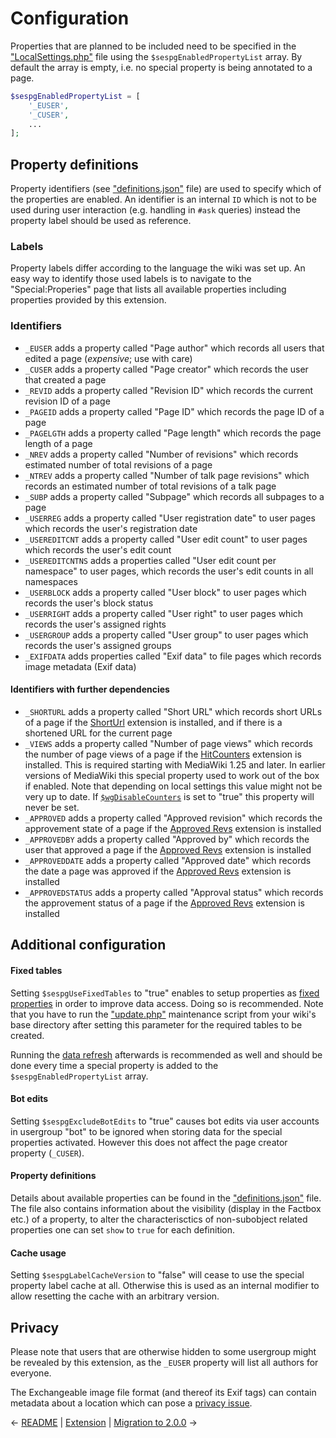 
# Configuration

Properties that are planned to be included need to be specified in the ["LocalSettings.php"][mw-localsettings] file using the `$sespgEnabledPropertyList` array. By default the array is empty, i.e. no special property is being annotated to a page.

```php
$sespgEnabledPropertyList = [
	'_EUSER',
	'_CUSER',
	...
];
```
## Property definitions

Property identifiers (see ["definitions.json"](/data/definitions.json) file) are used to specify which of the properties are enabled. An identifier is an internal `ID` which is not to be used during user interaction (e.g. handling in `#ask` queries) instead the property label should be used as reference.

### Labels

Property labels differ according to the language the wiki was set up. An easy way to identify those used labels is to navigate to the "Special:Properies" page that lists all available properties including properties provided by this extension.

### Identifiers

- `_EUSER` adds a property called "Page author" which records all users that edited a page (*expensive*; use with care)
- `_CUSER` adds a property called "Page creator" which records the user that created a page
- `_REVID` adds a property called "Revision ID" which records the current revision ID of a page
- `_PAGEID` adds a property called "Page ID" which records the page ID of a page
- `_PAGELGTH` adds a property called "Page length" which records the page length of a page
- `_NREV` adds a property called "Number of revisions" which records estimated number of total revisions of a page
- `_NTREV` adds a property called "Number of talk page revisions" which records an estimated number of total revisions of a talk page
- `_SUBP` adds a property called "Subpage" which records all subpages to a page
- `_USERREG` adds a property called "User registration date" to user pages which records the user's registration date
- `_USEREDITCNT` adds a property called "User edit count" to user pages which records the user's edit count
- `_USEREDITCNTNS` adds a properties called "User edit count per namespace" to user pages, which records the user's edit counts in all namespaces 
- `_USERBLOCK` adds a property called "User block" to user pages which records the user's block status
- `_USERRIGHT` adds a property called "User right" to user pages which records the user's assigned rights
- `_USERGROUP` adds a property called "User group" to user pages which records the user's assigned groups
- `_EXIFDATA` adds properties called "Exif data" to file pages which records image metadata (Exif data)

#### Identifiers with further dependencies

- `_SHORTURL` adds a property called "Short URL" which records short URLs of a page if the [ShortUrl][ShortUrl] extension is installed, and if there is a shortened URL for the current page
- `_VIEWS` adds a property called "Number of page views" which records the number of page views of a page if the [HitCounters][HitCounters] extension is installed. This is required starting with MediaWiki 1.25 and later. In earlier versions of MediaWiki this special property used to work out of the box if enabled. Note that depending on local settings this value might not be very up to date. If [`$wgDisableCounters`][$wgDisableCounters] is set to "true" this property will never be set.
- `_APPROVED` adds a property called "Approved revision" which records the approvement state of a page if the [Approved Revs][Approved Revs] extension is installed
- `_APPROVEDBY` adds a property called "Approved by" which records the user that approved a page if the [Approved Revs][Approved Revs] extension is installed
- `_APPROVEDDATE` adds a property called "Approved date" which records the date a page was approved if the [Approved Revs][Approved Revs] extension is installed
- `_APPROVEDSTATUS` adds a property called "Approval status" which records the approvement status of a page if the [Approved Revs][Approved Revs] extension is installed

## Additional configuration

#### Fixed tables

Setting `$sespgUseFixedTables` to "true" enables to setup properties as [fixed properties][fixedprop] in order to
improve data access. Doing so is recommended. Note that you have to run the ["update.php"][mw-update] maintenance script
from your wiki's base directory after setting this parameter for the required tables to be created.

Running the [data refresh][data-refresh] afterwards is recommended as well and should be done every time a special property
is added to the `$sespgEnabledPropertyList` array.

#### Bot edits

Setting `$sespgExcludeBotEdits` to "true" causes bot edits via user accounts in usergroup "bot" to be ignored when storing
data for the special properties activated. However this does not affect the page creator property (`_CUSER`).

#### Property definitions

Details about available properties can be found in the ["definitions.json"](/data/definitions.json) file. The file also contains information about the visibility (display in the Factbox etc.) of a property, to alter the characterisctics of non-subobject related properties one can set `show` to `true` for each definition.

#### Cache usage

Setting `$sespgLabelCacheVersion` to "false" will cease to use the special property label cache at all. Otherwise this is
used as an internal modifier to allow resetting the cache with an arbitrary version.

## Privacy

Please note that users that are otherwise hidden to some usergroup might be revealed by this extension, as the `_EUSER`
property will list all authors for everyone.

The Exchangeable image file format (and thereof its Exif tags) can contain metadata about a location which can pose
a [privacy issue][privacy].

&larr; [README](README.md) | [Extension](01-extension.md) | [Migration to 2.0.0](migration-to-200.md) &rarr;

[smw]: https://www.semantic-mediawiki.org/wiki/Semantic_MediaWiki
[subobject]: https://semantic-mediawiki.org/wiki/Subobject
[$wgDisableCounters]: https://www.mediawiki.org/wiki/Manual:$wgDisableCounters
[privacy]: https://en.wikipedia.org/wiki/Exchangeable_image_file_format#Privacy_and_security
[mw-testing]: https://www.mediawiki.org/wiki/Manual:PHP_unit_testing
[fixedprop]: https://www.semantic-mediawiki.org/wiki/Help:Fixed_properties
[MIME type]: https://semantic-mediawiki.org/wiki/Help:Special_property_MIME_type
[Media type]: https://semantic-mediawiki.org/wiki/Help:Special_property_Media_type
[ShortUrl]: https://www.mediawiki.org/wiki/Extension:ShortUrl
[HitCounters]: https://www.mediawiki.org/wiki/Extension:HitCounters
[Approved Revs]: https://www.mediawiki.org/wiki/Extension:Approved_Revs
[data-refresh]: https://www.semantic-mediawiki.org/wiki/Help:Maintenance_script_rebuildData.php
[mw-update]: https://www.mediawiki.org/wiki/Manual:Update.php
[mw-localsettings]: https://www.mediawiki.org/wiki/Localsettings
[mw-contentlang]: https://www.mediawiki.org/wiki/Content_language
